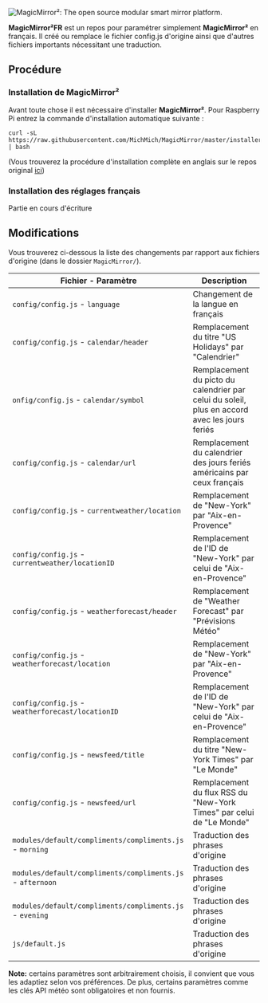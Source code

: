 ![MagicMirror²: The open source modular smart mirror platform. ](https://github.com/MichMich/MagicMirror/blob/master/.github/header.png)

**MagicMirror²FR** est un repos pour paramétrer simplement **MagicMirror²** en français. Il créé ou remplace le fichier config.js d'origine ainsi que d'autres fichiers importants nécessitant une traduction.

## Procédure

### Installation de MagicMirror²
Avant toute chose il est nécessaire d'installer **MagicMirror²**. Pour Raspberry Pi entrez la commande d'installation automatique suivante :
````
curl -sL https://raw.githubusercontent.com/MichMich/MagicMirror/master/installers/raspberry.sh | bash
````

(Vous trouverez la procédure d'installation complète en anglais sur le repos original [ici](https://github.com/MichMich/MagicMirror))

### Installation des réglages français
Partie en cours d'écriture

## Modifications

Vous trouverez ci-dessous la liste des changements par rapport aux fichiers d'origine (dans le dossier `MagicMirror/`).

| **Fichier** - **Paramètre** | **Description** |
| --- | --- |
| `config/config.js` - `language` | Changement de la langue en français |
| `config/config.js` - `calendar/header` | Remplacement du titre "US Holidays" par "Calendrier" |
| `onfig/config.js` - `calendar/symbol` | Remplacement du picto du calendrier par celui du soleil, plus en accord avec les jours feriés |
| `config/config.js` - `calendar/url` | Remplacement du calendrier des jours feriés américains par ceux français |
| `config/config.js` - `currentweather/location` | Remplacement de "New-York" par "Aix-en-Provence" |
| `config/config.js` - `currentweather/locationID` | Remplacement de l'ID de "New-York" par celui de "Aix-en-Provence" |
| `config/config.js` - `weatherforecast/header` | Remplacement de "Weather Forecast" par "Prévisions Météo" |
| `config/config.js` - `weatherforecast/location` | Remplacement de "New-York" par "Aix-en-Provence" |
| `config/config.js` - `weatherforecast/locationID` | Remplacement de l'ID de "New-York" par celui de "Aix-en-Provence" |
| `config/config.js` - `newsfeed/title` | Remplacement du titre "New-York Times" par "Le Monde" |
| `config/config.js` - `newsfeed/url` | Remplacement du flux RSS du "New-York Times" par celui de "Le Monde" |
| `modules/default/compliments/compliments.js` - `morning` | Traduction des phrases d'origine |
| `modules/default/compliments/compliments.js` - `afternoon` | Traduction des phrases d'origine |
| `modules/default/compliments/compliments.js` - `evening` | Traduction des phrases d'origine |
| `js/default.js` | Traduction des phrases d'origine |

**Note:** certains paramètres sont arbitrairement choisis, il convient que vous les adaptiez selon vos préférences. De plus, certains paramètres comme les clés API météo sont obligatoires et non fournis.
